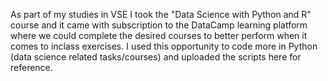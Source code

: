 As part of my studies in VSE I took the "Data Science with Python and R" course and it came with subscription to the DataCamp learning platform where we
could complete the desired courses to better perform when it comes to inclass exercises. I used this opportunity to code more in Python (data science related tasks/courses) and uploaded the scripts here for reference.
